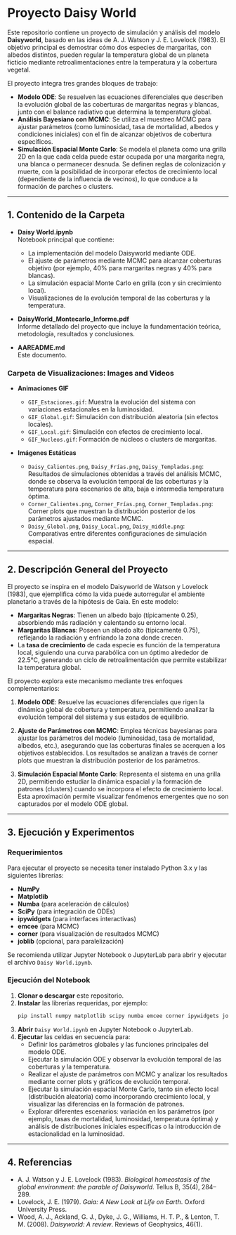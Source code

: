 # Proyecto Daisy World

Este repositorio contiene un proyecto de simulación y análisis del modelo **Daisyworld**, basado en las ideas de A. J. Watson y J. E. Lovelock (1983). El objetivo principal es demostrar cómo dos especies de margaritas, con albedos distintos, pueden regular la temperatura global de un planeta ficticio mediante retroalimentaciones entre la temperatura y la cobertura vegetal.

El proyecto integra tres grandes bloques de trabajo:

- **Modelo ODE**: Se resuelven las ecuaciones diferenciales que describen la evolución global de las coberturas de margaritas negras y blancas, junto con el balance radiativo que determina la temperatura global.
- **Análisis Bayesiano con MCMC**: Se utiliza el muestreo MCMC para ajustar parámetros (como luminosidad, tasa de mortalidad, albedos y condiciones iniciales) con el fin de alcanzar objetivos de cobertura específicos. 
- **Simulación Espacial Monte Carlo**: Se modela el planeta como una grilla 2D en la que cada celda puede estar ocupada por una margarita negra, una blanca o permanecer desnuda. Se definen reglas de colonización y muerte, con la posibilidad de incorporar efectos de crecimiento local (dependiente de la influencia de vecinos), lo que conduce a la formación de parches o clusters.

---

## 1. Contenido de la Carpeta

- **Daisy World.ipynb**  
  Notebook principal que contiene:
  - La implementación del modelo Daisyworld mediante ODE.
  - El ajuste de parámetros mediante MCMC para alcanzar coberturas objetivo (por ejemplo, 40% para margaritas negras y 40% para blancas).
  - La simulación espacial Monte Carlo en grilla (con y sin crecimiento local).
  - Visualizaciones de la evolución temporal de las coberturas y la temperatura.

- **DaisyWorld_Montecarlo_Informe.pdf**  
  Informe detallado del proyecto que incluye la fundamentación teórica, metodología, resultados y conclusiones.

- **AAREADME.md**  
  Este documento.

### Carpeta de Visualizaciones: Images and Videos

- **Animaciones GIF**  
  - `GIF_Estaciones.gif`: Muestra la evolución del sistema con variaciones estacionales en la luminosidad.
  - `GIF_Global.gif`: Simulación con distribución aleatoria (sin efectos locales).
  - `GIF_Local.gif`: Simulación con efectos de crecimiento local.
  - `GIF_Nucleos.gif`: Formación de núcleos o clusters de margaritas.

- **Imágenes Estáticas**  
  - `Daisy_Calientes.png`, `Daisy_Frías.png`, `Daisy_Templadas.png`:  
    Resultados de simulaciones obtenidas a través del análisis MCMC, donde se observa la evolución temporal de las coberturas y la temperatura para escenarios de alta, baja e intermedia temperatura óptima.
  - `Corner_Calientes.png`, `Corner_Frías.png`, `Corner_Templadas.png`:  
    Corner plots que muestran la distribución posterior de los parámetros ajustados mediante MCMC.
  - `Daisy_Global.png`, `Daisy_Local.png`, `Daisy_middle.png`:  
    Comparativas entre diferentes configuraciones de simulación espacial.

---

## 2. Descripción General del Proyecto

El proyecto se inspira en el modelo Daisyworld de Watson y Lovelock (1983), que ejemplifica cómo la vida puede autorregular el ambiente planetario a través de la hipótesis de Gaia. En este modelo:

- **Margaritas Negras**: Tienen un albedo bajo (típicamente 0.25), absorbiendo más radiación y calentando su entorno local.
- **Margaritas Blancas**: Poseen un albedo alto (típicamente 0.75), reflejando la radiación y enfriando la zona donde crecen.
- La **tasa de crecimiento** de cada especie es función de la temperatura local, siguiendo una curva parabólica con un óptimo alrededor de 22.5°C, generando un ciclo de retroalimentación que permite estabilizar la temperatura global.

El proyecto explora este mecanismo mediante tres enfoques complementarios:

1. **Modelo ODE**: Resuelve las ecuaciones diferenciales que rigen la dinámica global de cobertura y temperatura, permitiendo analizar la evolución temporal del sistema y sus estados de equilibrio.

2. **Ajuste de Parámetros con MCMC**: Emplea técnicas bayesianas para ajustar los parámetros del modelo (luminosidad, tasa de mortalidad, albedos, etc.), asegurando que las coberturas finales se acerquen a los objetivos establecidos. Los resultados se analizan a través de corner plots que muestran la distribución posterior de los parámetros.

3. **Simulación Espacial Monte Carlo**: Representa el sistema en una grilla 2D, permitiendo estudiar la dinámica espacial y la formación de patrones (clusters) cuando se incorpora el efecto de crecimiento local. Esta aproximación permite visualizar fenómenos emergentes que no son capturados por el modelo ODE global.

---

## 3. Ejecución y Experimentos

### Requerimientos

Para ejecutar el proyecto se necesita tener instalado Python 3.x y las siguientes librerías:

- **NumPy**
- **Matplotlib**
- **Numba** (para aceleración de cálculos)
- **SciPy** (para integración de ODEs)
- **ipywidgets** (para interfaces interactivas)
- **emcee** (para MCMC)
- **corner** (para visualización de resultados MCMC)
- **joblib** (opcional, para paralelización)

Se recomienda utilizar Jupyter Notebook o JupyterLab para abrir y ejecutar el archivo `Daisy World.ipynb`.

### Ejecución del Notebook

1. **Clonar o descargar** este repositorio.
2. **Instalar** las librerías requeridas, por ejemplo:
   ```bash
   pip install numpy matplotlib scipy numba emcee corner ipywidgets joblib
   ```
3. **Abrir** `Daisy World.ipynb` en Jupyter Notebook o JupyterLab.
4. **Ejecutar** las celdas en secuencia para:
   - Definir los parámetros globales y las funciones principales del modelo ODE.
   - Ejecutar la simulación ODE y observar la evolución temporal de las coberturas y la temperatura.
   - Realizar el ajuste de parámetros con MCMC y analizar los resultados mediante corner plots y gráficos de evolución temporal.
   - Ejecutar la simulación espacial Monte Carlo, tanto sin efecto local (distribución aleatoria) como incorporando crecimiento local, y visualizar las diferencias en la formación de patrones.
   - Explorar diferentes escenarios: variación en los parámetros (por ejemplo, tasas de mortalidad, luminosidad, temperatura óptima) y análisis de distribuciones iniciales específicas o la introducción de estacionalidad en la luminosidad.

--- 
## 4. Referencias

- A. J. Watson y J. E. Lovelock (1983). *Biological homeostasis of the global environment: the parable of Daisyworld*. Tellus B, 35(4), 284–289.
- Lovelock, J. E. (1979). *Gaia: A New Look at Life on Earth*. Oxford University Press.
- Wood, A. J., Ackland, G. J., Dyke, J. G., Williams, H. T. P., & Lenton, T. M. (2008). *Daisyworld: A review*. Reviews of Geophysics, 46(1).

